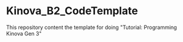 # Kinova_B2_CodeTemplate
This repository content the template for doing "Tutorial: Programming Kinova Gen 3"
